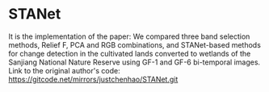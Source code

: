 # STANet
It is the implementation of the paper: We compared three band selection methods, Relief F, PCA and RGB combinations, and STANet-based methods for change detection in the cultivated lands converted to wetlands of the Sanjiang National Nature Reserve using GF-1 and GF-6 bi-temporal images.
Link to the original author's code: https://gitcode.net/mirrors/justchenhao/STANet.git
